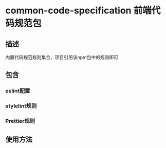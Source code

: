 # common-code-specification 前端代码规范包
## 描述
内置代码规范规则集合，项目引用该npm包中的规则即可
## 包含
### eslint配置
### stylelint规则
### Prettier规则
## 使用方法
